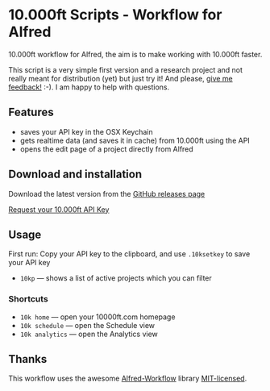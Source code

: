 # 10.000ft Scripts - Workflow for Alfred #
10.000ft workflow for Alfred, the aim is to make working with 10.000ft faster.

This script is a very simple first version and a research project and not really meant for distribution (yet) but just try it! And please, [give me feedback!](https://github.com/jceelen/alfred-10000ft-scripts/issues) :-). I am happy to help with questions.

## Features ##
- saves your API key in the OSX Keychain
- gets realtime data (and saves it in cache) from 10.000ft using the API
- opens the edit page of a project directly from Alfred

## Download and installation ##
Download the latest version from the [GitHub releases page](https://github.com/jceelen/alfred-10000ft-scripts/releases/latest)

[Request your 10.000ft API Key](http://10000ft.us6.list-manage2.com/subscribe?u=9c2ec42cba0e4196798807690&id=be8afd4d34)

## Usage ##
First run: Copy your API key to the clipboard, and use `.10ksetkey` to save your API key

- `10kp` — shows a list of active projects which you can filter

### Shortcuts ###
- `10k home` — open your 10000ft.com homepage
- `10k schedule` — open the Schedule view
- `10k analytics` — open the Analytics view

## Thanks ##
This workflow uses the awesome [Alfred-Workflow](http://www.deanishe.net/alfred-workflow/) library [MIT-licensed](http://opensource.org/licenses/MIT).